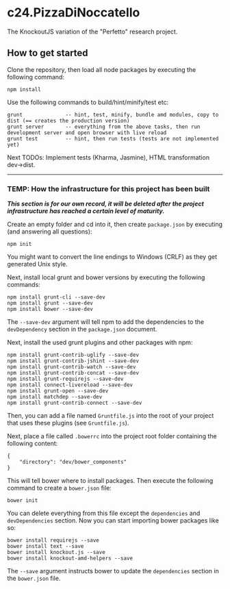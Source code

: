 # c24.PizzaDiNoccatello

The KnockoutJS variation of the "Perfetto" research project.


## How to get started

Clone the repository, then load all node packages by executing the following command:

	npm install

Use the following commands to build/hint/minify/test etc:

	grunt              -- hint, test, minify, bundle amd modules, copy to dist (== creates the production version)
	grunt server       -- everything from the above tasks, then run development server and open browser with live reload
	grunt test         -- hint, then run tests (tests are not implemented yet)

Next TODOs: Implement tests (Kharma, Jasmine), HTML transformation dev->dist.

-----

### TEMP: How the infrastructure for this project has been built

***This section is for our own record, it will be deleted after the project infrastructure has reached a certain level of maturity.***

Create an empty folder and cd into it, then create `package.json` by executing (and answering all questions):

    npm init

You might want to convert the line endings to Windows (CRLF) as they get generated Unix style.

Next, install local grunt and bower versions by executing the following commands:

    npm install grunt-cli --save-dev
    npm install grunt --save-dev
    npm install bower --save-dev

The `--save-dev` argument will tell npm to add the dependencies to the `devDependency` section in the `package.json` document.

Next, install the used grunt plugins and other packages with npm:

    npm install grunt-contrib-uglify --save-dev
    npm install grunt-contrib-jshint --save-dev
    npm install grunt-contrib-watch --save-dev
    npm install grunt-contrib-concat --save-dev
    npm install grunt-requirejs --save-dev
    npm install connect-livereload --save-dev
    npm install grunt-open --save-dev
    npm install matchdep --save-dev
    npm install grunt-contrib-connect --save-dev

Then, you can add a file named `Gruntfile.js` into the root of your project that uses these plugins (see `Gruntfile.js`).

Next, place a file called `.bowerrc` into the project root folder containing the following content:

    {
        "directory": "dev/bower_components"
    }

This will tell bower where to install packages. Then execute the following command to create a `bower.json` file:

    bower init

You can delete everything from this file except the `dependencies` and `devDependencies` section. Now you can start importing bower packages like so:

    bower install requirejs --save
    bower install text --save
    bower install knockout.js --save
    bower install knockout-amd-helpers --save

The `--save` argument instructs bower to update the `dependencies` section in the `bower.json` file.

